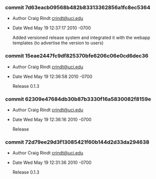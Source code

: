 ### commit 7d63eacb09568b482b83313362856a1fc8ec5364
* Author Craig Rindt <crindt@uci.edu>
* Date   Wed May 19 12:37:17 2010 -0700

    Added versioned release system and integrated it with the webapp templates (to advertise the version to users)

### commit 15eae2447fc9df825370bfe6206c06e0cd6dec36
* Author Craig Rindt <crindt@uci.edu>
* Date   Wed May 19 12:36:58 2010 -0700

    Release 0.1.3

### commit 62309e47684db30b87b3330f16a5830082f8159e
* Author Craig Rindt <crindt@uci.edu>
* Date   Wed May 19 12:36:16 2010 -0700

    Release

### commit 72d79ee29d3f13085421f60b144d2d33da294638
* Author Craig Rindt <crindt@uci.edu>
* Date   Wed May 19 12:31:36 2010 -0700

    Release 0.1.3

